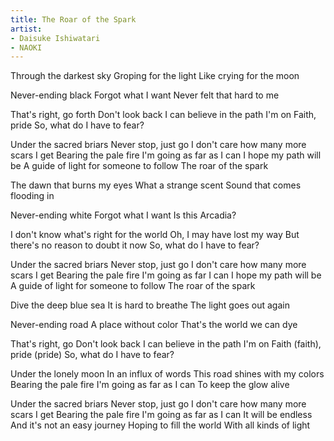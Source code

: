 ```yaml
---
title: The Roar of the Spark
artist:
- Daisuke Ishiwatari
- NAOKI
---
```


Through the darkest sky
Groping for the light
Like crying for the moon

Never-ending black
Forgot what I want
Never felt that hard to me

That's right, go forth
Don't look back
I can believe in the path I'm on
Faith, pride
So, what do I have to fear?

Under the sacred briars
Never stop, just go
I don't care how many more scars I get
Bearing the pale fire
I'm going as far as I can
I hope my path will be
A guide of light for someone to follow
The roar of the spark

The dawn that burns my eyes
What a strange scent
Sound that comes flooding in

Never-ending white
Forgot what I want
Is this Arcadia?

I don't know what's right for the world
Oh, I may have lost my way
But there's no reason to doubt it now
So, what do I have to fear?

Under the sacred briars
Never stop, just go
I don't care how many more scars I get
Bearing the pale fire
I'm going as far I can
I hope my path will be
A guide of light for someone to follow
The roar of the spark

Dive the deep blue sea
It is hard to breathe
The light goes out again

Never-ending road
A place without color
That's the world we can dye

That's right, go
Don't look back
I can believe in the path I'm on
Faith (faith), pride (pride)
So, what do I have to fear?

Under the lonely moon
In an influx of words
This road shines with my colors
Bearing the pale fire
I'm going as far as I can
To keep the glow alive

Under the sacred briars
Never stop, just go
I don't care how many more scars I get
Bearing the pale fire
I'm going as far as I can
It will be endless
And it's not an easy journey
Hoping to fill the world
With all kinds of light 